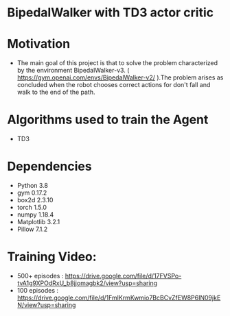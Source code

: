 # BipedalWalker with TD3 actor critic

# Motivation
* The main goal of this project is that to solve the problem characterized by the environment BipedalWalker-v3. ( https://gym.openai.com/envs/BipedalWalker-v2/ ).The problem arises as concluded when the robot chooses correct actions for don't fall and walk to the end of the path.

# Algorithms used to train the Agent 
* TD3

# Dependencies
* Python 3.8 
* gym 0.17.2 
* box2d 2.3.10 
* torch 1.5.0 
* numpy 1.18.4 
* Matplotlib 3.2.1 
* Pillow 7.1.2

# Training Video: 
 * 500+ episodes : https://drive.google.com/file/d/17FVSPo-tvA1g9XPOdRxU_b8jjomagbk2/view?usp=sharing
 * 100 episodes : https://drive.google.com/file/d/1FmlKrmKwmio7BcBCvZfEW8P6IN09jkEN/view?usp=sharing
